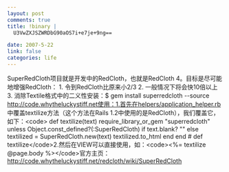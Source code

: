 ```yaml
--- 
layout: post
comments: true
title: !binary |
  U3VwZXJSZWRDbG90aOS7i+e7je+9ng==

date: 2007-5-22
link: false
categories: life
---
```

SuperRedCloth项目就是开发中的RedCloth，也就是RedCloth 4。目标是尽可能地增强RedCloth：   1. 令到RedCloth比原来小2/3   2. 一般情况下将会快10倍以上   3. 消除Textile格式中的二义性安装：$ gem install superredcloth --source http://code.whytheluckystiff.net使用：1.首先在helpers/application_helper.rb 中覆盖textilize方法（这个方法在Rails 1.2中使用的是RedCloth），我们覆盖它，如下：&lt;code&gt;  def textilize(text)    require_library_or_gem &quot;superredcloth&quot; unless Object.const_defined?(:SuperRedCloth)    if text.blank?      &quot;&quot;    else      textilized = SuperRedCloth.new(text)      textilized.to_html    end  end # def textilize&lt;/code&gt;2.然后在VIEW可以直接使用，如：&lt;code&gt;&lt;%= textilize @page.body %&gt;&lt;/code&gt;官方主页：http://code.whytheluckystiff.net/redcloth/wiki/SuperRedCloth
